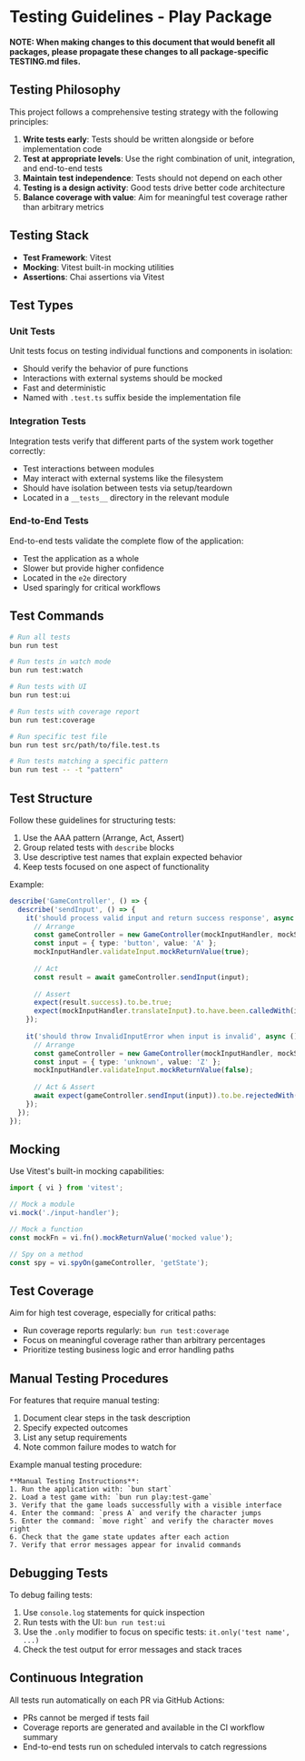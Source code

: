 # Testing Guidelines - Play Package

**NOTE: When making changes to this document that would benefit all packages, please propagate these changes to all package-specific TESTING.md files.**

## Testing Philosophy

This project follows a comprehensive testing strategy with the following principles:

1. **Write tests early**: Tests should be written alongside or before implementation code
2. **Test at appropriate levels**: Use the right combination of unit, integration, and end-to-end tests
3. **Maintain test independence**: Tests should not depend on each other
4. **Testing is a design activity**: Good tests drive better code architecture
5. **Balance coverage with value**: Aim for meaningful test coverage rather than arbitrary metrics

## Testing Stack

- **Test Framework**: Vitest
- **Mocking**: Vitest built-in mocking utilities
- **Assertions**: Chai assertions via Vitest

## Test Types

### Unit Tests

Unit tests focus on testing individual functions and components in isolation:

- Should verify the behavior of pure functions
- Interactions with external systems should be mocked
- Fast and deterministic
- Named with `.test.ts` suffix beside the implementation file

### Integration Tests

Integration tests verify that different parts of the system work together correctly:

- Test interactions between modules
- May interact with external systems like the filesystem
- Should have isolation between tests via setup/teardown
- Located in a `__tests__` directory in the relevant module

### End-to-End Tests

End-to-end tests validate the complete flow of the application:

- Test the application as a whole
- Slower but provide higher confidence
- Located in the `e2e` directory
- Used sparingly for critical workflows

## Test Commands

```bash
# Run all tests
bun run test

# Run tests in watch mode
bun run test:watch

# Run tests with UI
bun run test:ui

# Run tests with coverage report
bun run test:coverage

# Run specific test file
bun run test src/path/to/file.test.ts

# Run tests matching a specific pattern
bun run test -- -t "pattern"
```

## Test Structure

Follow these guidelines for structuring tests:

1. Use the AAA pattern (Arrange, Act, Assert)
2. Group related tests with `describe` blocks
3. Use descriptive test names that explain expected behavior
4. Keep tests focused on one aspect of functionality

Example:

```typescript
describe('GameController', () => {
  describe('sendInput', () => {
    it('should process valid input and return success response', async () => {
      // Arrange
      const gameController = new GameController(mockInputHandler, mockStateObserver);
      const input = { type: 'button', value: 'A' };
      mockInputHandler.validateInput.mockReturnValue(true);
      
      // Act
      const result = await gameController.sendInput(input);
      
      // Assert
      expect(result.success).to.be.true;
      expect(mockInputHandler.translateInput).to.have.been.calledWith(input);
    });
    
    it('should throw InvalidInputError when input is invalid', async () => {
      // Arrange
      const gameController = new GameController(mockInputHandler, mockStateObserver);
      const input = { type: 'unknown', value: 'Z' };
      mockInputHandler.validateInput.mockReturnValue(false);
      
      // Act & Assert
      await expect(gameController.sendInput(input)).to.be.rejectedWith(InvalidInputError);
    });
  });
});
```

## Mocking

Use Vitest's built-in mocking capabilities:

```typescript
import { vi } from 'vitest';

// Mock a module
vi.mock('./input-handler');

// Mock a function
const mockFn = vi.fn().mockReturnValue('mocked value');

// Spy on a method
const spy = vi.spyOn(gameController, 'getState');
```

## Test Coverage

Aim for high test coverage, especially for critical paths:

- Run coverage reports regularly: `bun run test:coverage`
- Focus on meaningful coverage rather than arbitrary percentages
- Prioritize testing business logic and error handling paths

## Manual Testing Procedures

For features that require manual testing:

1. Document clear steps in the task description
2. Specify expected outcomes
3. List any setup requirements
4. Note common failure modes to watch for

Example manual testing procedure:

```
**Manual Testing Instructions**:
1. Run the application with: `bun start`
2. Load a test game with: `bun run play:test-game`
3. Verify that the game loads successfully with a visible interface
4. Enter the command: `press A` and verify the character jumps
5. Enter the command: `move right` and verify the character moves right
6. Check that the game state updates after each action
7. Verify that error messages appear for invalid commands
```

## Debugging Tests

To debug failing tests:

1. Use `console.log` statements for quick inspection
2. Run tests with the UI: `bun run test:ui`
3. Use the `.only` modifier to focus on specific tests: `it.only('test name', ...)`
4. Check the test output for error messages and stack traces

## Continuous Integration

All tests run automatically on each PR via GitHub Actions:

- PRs cannot be merged if tests fail
- Coverage reports are generated and available in the CI workflow summary
- End-to-end tests run on scheduled intervals to catch regressions